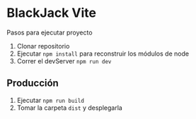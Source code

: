 # BlackJack Vite

Pasos para ejecutar proyecto

1. Clonar repositorio
2. Ejecutar ``` npm install ``` para reconstruir los módulos de node
3. Correr el devServer ``` npm run dev ```



## Producción

1. Ejecutar ``` npm run build ```
2. Tomar la carpeta ``` dist ``` y desplegarla